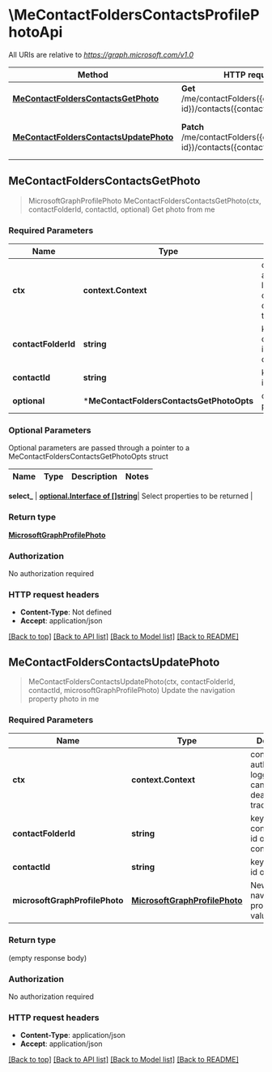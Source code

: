 # \MeContactFoldersContactsProfilePhotoApi

All URIs are relative to *https://graph.microsoft.com/v1.0*

Method | HTTP request | Description
------------- | ------------- | -------------
[**MeContactFoldersContactsGetPhoto**](MeContactFoldersContactsProfilePhotoApi.md#MeContactFoldersContactsGetPhoto) | **Get** /me/contactFolders({contactFolder-id})/contacts({contact-id})/photo | Get photo from me
[**MeContactFoldersContactsUpdatePhoto**](MeContactFoldersContactsProfilePhotoApi.md#MeContactFoldersContactsUpdatePhoto) | **Patch** /me/contactFolders({contactFolder-id})/contacts({contact-id})/photo | Update the navigation property photo in me



## MeContactFoldersContactsGetPhoto

> MicrosoftGraphProfilePhoto MeContactFoldersContactsGetPhoto(ctx, contactFolderId, contactId, optional)
Get photo from me

### Required Parameters


Name | Type | Description  | Notes
------------- | ------------- | ------------- | -------------
**ctx** | **context.Context** | context for authentication, logging, cancellation, deadlines, tracing, etc.
**contactFolderId** | **string**| key: contactFolder-id of contactFolder | 
**contactId** | **string**| key: contact-id of contact | 
 **optional** | ***MeContactFoldersContactsGetPhotoOpts** | optional parameters | nil if no parameters

### Optional Parameters

Optional parameters are passed through a pointer to a MeContactFoldersContactsGetPhotoOpts struct


Name | Type | Description  | Notes
------------- | ------------- | ------------- | -------------


 **select_** | [**optional.Interface of []string**](string.md)| Select properties to be returned | 

### Return type

[**MicrosoftGraphProfilePhoto**](microsoft.graph.profilePhoto.md)

### Authorization

No authorization required

### HTTP request headers

- **Content-Type**: Not defined
- **Accept**: application/json

[[Back to top]](#) [[Back to API list]](../README.md#documentation-for-api-endpoints)
[[Back to Model list]](../README.md#documentation-for-models)
[[Back to README]](../README.md)


## MeContactFoldersContactsUpdatePhoto

> MeContactFoldersContactsUpdatePhoto(ctx, contactFolderId, contactId, microsoftGraphProfilePhoto)
Update the navigation property photo in me

### Required Parameters


Name | Type | Description  | Notes
------------- | ------------- | ------------- | -------------
**ctx** | **context.Context** | context for authentication, logging, cancellation, deadlines, tracing, etc.
**contactFolderId** | **string**| key: contactFolder-id of contactFolder | 
**contactId** | **string**| key: contact-id of contact | 
**microsoftGraphProfilePhoto** | [**MicrosoftGraphProfilePhoto**](MicrosoftGraphProfilePhoto.md)| New navigation property values | 

### Return type

 (empty response body)

### Authorization

No authorization required

### HTTP request headers

- **Content-Type**: application/json
- **Accept**: application/json

[[Back to top]](#) [[Back to API list]](../README.md#documentation-for-api-endpoints)
[[Back to Model list]](../README.md#documentation-for-models)
[[Back to README]](../README.md)

